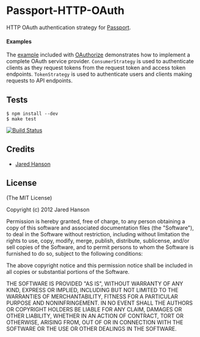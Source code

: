 # Passport-HTTP-OAuth

HTTP OAuth authentication strategy for [Passport](https://github.com/jaredhanson/passport).

#### Examples

The [example](https://github.com/jaredhanson/oauthorize/tree/master/examples/express2)
included with [OAuthorize](https://github.com/jaredhanson/oauthorize)
demonstrates how to implement a complete OAuth service provider.
`ConsumerStrategy` is used to authenticate clients as they request tokens from
the request token and access token endpoints.  `TokenStrategy` is used to
authenticate users and clients making requests to API endpoints.

## Tests

    $ npm install --dev
    $ make test

[![Build Status](https://secure.travis-ci.org/jaredhanson/passport-http-oauth.png)](http://travis-ci.org/jaredhanson/passport-http-oauth)

## Credits

  - [Jared Hanson](http://github.com/jaredhanson)

## License

(The MIT License)

Copyright (c) 2012 Jared Hanson

Permission is hereby granted, free of charge, to any person obtaining a copy of
this software and associated documentation files (the "Software"), to deal in
the Software without restriction, including without limitation the rights to
use, copy, modify, merge, publish, distribute, sublicense, and/or sell copies of
the Software, and to permit persons to whom the Software is furnished to do so,
subject to the following conditions:

The above copyright notice and this permission notice shall be included in all
copies or substantial portions of the Software.

THE SOFTWARE IS PROVIDED "AS IS", WITHOUT WARRANTY OF ANY KIND, EXPRESS OR
IMPLIED, INCLUDING BUT NOT LIMITED TO THE WARRANTIES OF MERCHANTABILITY, FITNESS
FOR A PARTICULAR PURPOSE AND NONINFRINGEMENT. IN NO EVENT SHALL THE AUTHORS OR
COPYRIGHT HOLDERS BE LIABLE FOR ANY CLAIM, DAMAGES OR OTHER LIABILITY, WHETHER
IN AN ACTION OF CONTRACT, TORT OR OTHERWISE, ARISING FROM, OUT OF OR IN
CONNECTION WITH THE SOFTWARE OR THE USE OR OTHER DEALINGS IN THE SOFTWARE.

